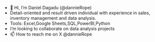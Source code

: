 - 👋 Hi, I’m  Daniel Dagadu (@dannieRope)
- Detail-oriented and result driven individual with experience in sales, inventory management and data analysis.
- Tools: Excel,Google Sheets,SQL,PowerBI,Python
- I’m looking to collaborate on data analysis projects
- 📫 How to reach me on X @dannieRope

<!---
dannieRope/dannieRope is a ✨ special ✨ repository because its `README.md` (this file) appears on your GitHub profile.
You can click the Preview link to take a look at your changes.
--->
